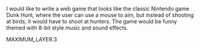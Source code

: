 I would like to write a web game that looks like the classic Nintendo game Dunk Hunt, where the user can use a mouse to aim, but instead of shooting at birds, it would have to shoot at hunters. The game would be funny themed with 8-bit style music and sound effects.

MAXIMUM_LAYER:3